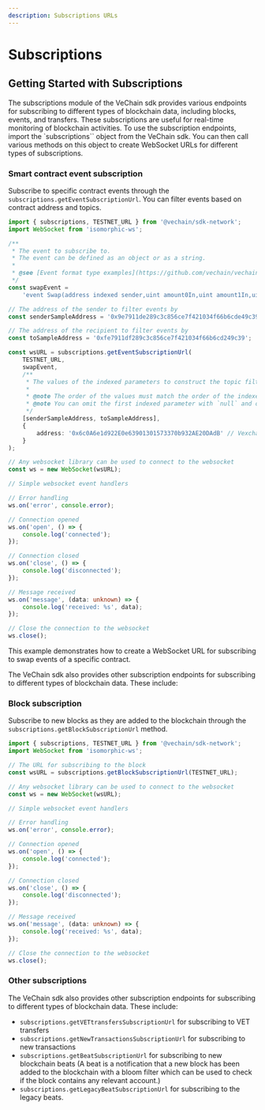 ```yaml
---
description: Subscriptions URLs
---
```


# Subscriptions

## Getting Started with Subscriptions

The subscriptions module of the VeChain sdk provides various endpoints for subscribing to different types of blockchain data, including blocks, events, and transfers. These subscriptions are useful for real-time monitoring of blockchain activities.
To use the subscription endpoints, import the `subscriptions`` object from the VeChain sdk. You can then call various methods on this object to create WebSocket URLs for different types of subscriptions.

### Smart contract event subscription

Subscribe to specific contract events through the `subscriptions.getEventSubscriptionUrl`. You can filter events based on contract address and topics.

```typescript { name=event-subscriptions, category=example }
import { subscriptions, TESTNET_URL } from '@vechain/sdk-network';
import WebSocket from 'isomorphic-ws';

/**
 * The event to subscribe to.
 * The event can be defined as an object or as a string.
 *
 * @see [Event format type examples](https://github.com/vechain/vechain-sdk/blob/9720551d165b706662c13fac657f55e5a506ea4d/packages/core/tests/abi/fixture.ts#L126)
 */
const swapEvent =
    'event Swap(address indexed sender,uint amount0In,uint amount1In,uint amount0Out,uint amount1Out,address indexed to)';

// The address of the sender to filter events by
const senderSampleAddress = '0x9e7911de289c3c856ce7f421034f66b6cde49c39';

// The address of the recipient to filter events by
const toSampleAddress = '0xfe7911df289c3c856ce7f421034f66b6cd249c39';

const wsURL = subscriptions.getEventSubscriptionUrl(
    TESTNET_URL,
    swapEvent,
    /**
     * The values of the indexed parameters to construct the topic filters.
     *
     * @note The order of the values must match the order of the indexed parameters in the event.
     * @note You can omit the first indexed parameter with `null` and only specify the second indexed parameter if you only want to filter by the second indexed parameter.
     */
    [senderSampleAddress, toSampleAddress],
    {
        address: '0x6c0A6e1d922E0e63901301573370b932AE20DAdB' // Vexchange contract address
    }
);

// Any websocket library can be used to connect to the websocket
const ws = new WebSocket(wsURL);

// Simple websocket event handlers

// Error handling
ws.on('error', console.error);

// Connection opened
ws.on('open', () => {
    console.log('connected');
});

// Connection closed
ws.on('close', () => {
    console.log('disconnected');
});

// Message received
ws.on('message', (data: unknown) => {
    console.log('received: %s', data);
});

// Close the connection to the websocket
ws.close();

```

This example demonstrates how to create a WebSocket URL for subscribing to swap events of a specific contract.

The VeChain sdk also provides other subscription endpoints for subscribing to different types of blockchain data. These include:

### Block subscription

Subscribe to new blocks as they are added to the blockchain through the `subscriptions.getBlockSubscriptionUrl` method.

```typescript { name=block-subscriptions, category=example }
import { subscriptions, TESTNET_URL } from '@vechain/sdk-network';
import WebSocket from 'isomorphic-ws';

// The URL for subscribing to the block
const wsURL = subscriptions.getBlockSubscriptionUrl(TESTNET_URL);

// Any websocket library can be used to connect to the websocket
const ws = new WebSocket(wsURL);

// Simple websocket event handlers

// Error handling
ws.on('error', console.error);

// Connection opened
ws.on('open', () => {
    console.log('connected');
});

// Connection closed
ws.on('close', () => {
    console.log('disconnected');
});

// Message received
ws.on('message', (data: unknown) => {
    console.log('received: %s', data);
});

// Close the connection to the websocket
ws.close();

```

### Other subscriptions

The VeChain sdk also provides other subscription endpoints for subscribing to different types of blockchain data. These include:
- `subscriptions.getVETtransfersSubscriptionUrl` for subscribing to VET transfers
- `subscriptions.getNewTransactionsSubscriptionUrl` for subscribing to new transactions
- `subscriptions.getBeatSubscriptionUrl` for subscribing to new blockchain beats (A beat is a notification that a new block has been added to the blockchain with a bloom filter which can be used to check if the block contains any relevant account.)
- `subscriptions.getLegacyBeatSubscriptionUrl` for subscribing to the legacy beats.


